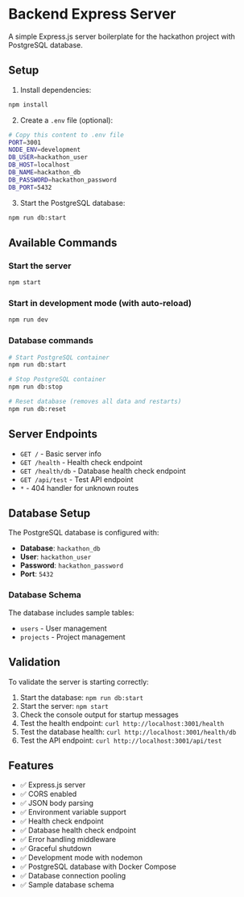 # Backend Express Server

A simple Express.js server boilerplate for the hackathon project with PostgreSQL database.

## Setup

1. Install dependencies:

```bash
npm install
```

2. Create a `.env` file (optional):

```bash
# Copy this content to .env file
PORT=3001
NODE_ENV=development
DB_USER=hackathon_user
DB_HOST=localhost
DB_NAME=hackathon_db
DB_PASSWORD=hackathon_password
DB_PORT=5432
```

3. Start the PostgreSQL database:

```bash
npm run db:start
```

## Available Commands

### Start the server

```bash
npm start
```

### Start in development mode (with auto-reload)

```bash
npm run dev
```

### Database commands

```bash
# Start PostgreSQL container
npm run db:start

# Stop PostgreSQL container
npm run db:stop

# Reset database (removes all data and restarts)
npm run db:reset
```

## Server Endpoints

- `GET /` - Basic server info
- `GET /health` - Health check endpoint
- `GET /health/db` - Database health check endpoint
- `GET /api/test` - Test API endpoint
- `*` - 404 handler for unknown routes

## Database Setup

The PostgreSQL database is configured with:

- **Database**: `hackathon_db`
- **User**: `hackathon_user`
- **Password**: `hackathon_password`
- **Port**: `5432`

### Database Schema

The database includes sample tables:

- `users` - User management
- `projects` - Project management

## Validation

To validate the server is starting correctly:

1. Start the database: `npm run db:start`
2. Start the server: `npm start`
3. Check the console output for startup messages
4. Test the health endpoint: `curl http://localhost:3001/health`
5. Test the database health: `curl http://localhost:3001/health/db`
6. Test the API endpoint: `curl http://localhost:3001/api/test`

## Features

- ✅ Express.js server
- ✅ CORS enabled
- ✅ JSON body parsing
- ✅ Environment variable support
- ✅ Health check endpoint
- ✅ Database health check endpoint
- ✅ Error handling middleware
- ✅ Graceful shutdown
- ✅ Development mode with nodemon
- ✅ PostgreSQL database with Docker Compose
- ✅ Database connection pooling
- ✅ Sample database schema
